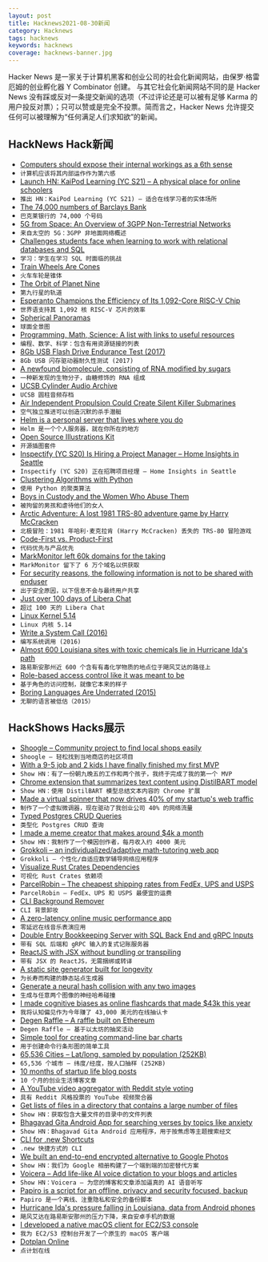 ```yaml
---
layout: post
title: Hacknews2021-08-30新闻
category: Hacknews
tags: hacknews
keywords: hacknews
coverage: hacknews-banner.jpg
---
```


Hacker News 是一家关于计算机黑客和创业公司的社会化新闻网站，由保罗·格雷厄姆的创业孵化器 Y Combinator 创建。
与其它社会化新闻网站不同的是 Hacker News 没有踩或反对一条提交新闻的选项（不过评论还是可以被有足够 Karma 的用户投反对票）；只可以赞或是完全不投票。简而言之，Hacker News 允许提交任何可以被理解为“任何满足人们求知欲”的新闻。

## HackNews Hack新闻


- [Computers should expose their internal workings as a 6th sense](https://interconnected.org/home/2021/08/27/data_sense)
- `计算机应该将其内部运作作为第六感`
- [Launch HN: KaiPod Learning (YC S21) – A physical place for online schoolers](item?id=28346873)
- `推出 HN：KaiPod Learning (YC S21) – 适合在线学习者的实体场所`
- [The 74,000 numbers of Barclays Bank](https://shkspr.mobi/blog/2021/05/the-74000-numbers-of-barclays-bank/)
- `巴克莱银行的 74,000 个号码`
- [5G from Space: An Overview of 3GPP Non-Terrestrial Networks](https://arxiv.org/abs/2103.09156)
- `来自太空的 5G：3GPP 非地面网络概述`
- [Challenges students face when learning to work with relational databases and SQL](https://www.growkudos.com/publications/10.1145%25252F3446871.3469759/reader)
- `学习：学生在学习 SQL 时面临的挑战`
- [Train Wheels Are Cones](http://awesci.com/train-wheels-are-amazing/)
- `火车车轮是锥体`
- [The Orbit of Planet Nine](https://findplanetnine.blogspot.com/2021/08/the-orbit-of-planet-nine.html)
- `第九行星的轨道`
- [Esperanto Champions the Efficiency of Its 1,092-Core RISC-V Chip](https://www.hpcwire.com/2021/08/27/esperanto-silicon-in-hand-champions-the-efficiency-of-its-1092-core-risc-v-chip/)
- `世界语支持其 1,092 核 RISC-V 芯片的效率`
- [Spherical Panoramas](https://stuvel.eu/articles/spherical-panoramas/)
- `球面全景图`
- [Programming, Math, Science: A list with links to useful resources](https://github.com/bobeff/programming-math-science)
- `编程、数学、科学：包含有用资源链接的列表`
- [8Gb USB Flash Drive Endurance Test (2017)](https://goughlui.com/2017/05/30/experiment-8gb-usb-flash-drive-endurance-test/)
- `8Gb USB 闪存驱动器耐久性测试 (2017)`
- [A newfound biomolecule, consisting of RNA modified by sugars](https://news.stanford.edu/2021/05/17/stanford-study-reveals-new-biomolecule/)
- `一种新发现的生物分子，由糖修饰的 RNA 组成`
- [UCSB Cylinder Audio Archive](https://www.library.ucsb.edu/special-collections/performing-arts/cylinders)
- `UCSB 圆柱音频存档`
- [Air Independent Propulsion Could Create Silent Killer Submarines](https://nationalinterest.org/blog/reboot/air-independent-propulsion-could-create-silent-killer-submarines-192514)
- `空气独立推进可以创造沉默的杀手潜艇`
- [Helm is a personal server that lives where you do](https://thehelm.com/)
- `Helm 是一个个人服务器，就在你所在的地方`
- [Open Source Illustrations Kit](https://illlustrations.co)
- `开源插图套件`
- [Inspectify (YC S20) Is Hiring a Project Manager – Home Insights in Seattle](https://www.ycombinator.com/companies/inspectify/jobs/GhiNAqq-project-manager-home-insights)
- `Inspectify (YC S20) 正在招聘项目经理 – Home Insights in Seattle`
- [Clustering Algorithms with Python](https://machinelearningmastery.com/clustering-algorithms-with-python/)
- `使用 Python 的聚类算法`
- [Boys in Custody and the Women Who Abuse Them](https://www.propublica.org/article/boys-in-custody-and-the-women-who-abuse-them)
- `被拘留的男孩和虐待他们的女人`
- [Arctic Adventure: A lost 1981 TRS-80 adventure game by Harry McCracken](https://www.arctic81.com/)
- `北极冒险：1981 年哈利·麦克拉肯 (Harry McCracken) 丢失的 TRS-80 冒险游戏`
- [Code-First vs. Product-First](https://thezbook.com/code-first-vs-product-first/)
- `代码优先与产品优先`
- [MarkMonitor left 60k domains for the taking](https://ian.sh/markmonitor)
- `MarkMonitor 留下了 6 万个域名以供获取`
- [For security reasons, the following information is not to be shared with enduser](https://community.flexera.com/t5/FlexNet-Publisher-Knowledge-Base/Receiving-FLEXlm-Error-88-309-System-Clock-Has-Been-Set-Back/ta-p/5825)
- `出于安全原因，以下信息不会与最终用户共享`
- [Just over 100 days of Libera Chat](https://libera.chat/news/just-over-100-days-of-libera-chat)
- `超过 100 天的 Libera Chat`
- [Linux Kernel 5.14](https://lwn.net/Articles/867706/)
- `Linux 内核 5.14`
- [Write a System Call (2016)](https://brennan.io/2016/11/14/kernel-dev-ep3/)
- `编写系统调用 (2016)`
- [Almost 600 Louisiana sites with toxic chemicals lie in Hurricane Ida's path](https://www.nola.com/news/environment/article_85d4a426-0835-11ec-80b5-0b11ebddb24b.html)
- `路易斯安那州近 600 个含有有毒化学物质的地点位于飓风艾达的路径上`
- [Role-based access control like it was meant to be](https://tailscale.com/blog/rbac-like-it-was-meant-to-be/)
- `基于角色的访问控制，就像它本来的样子`
- [Boring Languages Are Underrated (2015)](https://danluu.com/boring-languages/)
- `无聊的语言被低估（2015）`


## HackShows Hacks展示

- [ Shoogle – Community project to find local shops easily](https://shoogle.net/)
- `Shoogle – 轻松找到当地商店的社区项目`
- [ With a 9-5 job and 2 kids I have finally finished my first MVP](item?id=28320346)
- `Show HN：有了一份朝九晚五的工作和两个孩子，我终于完成了我的第一个 MVP`
- [ Chrome extension that summarizes text content using DistilBART model](https://chrome.google.com/webstore/detail/tldr-chrome/khkpnmmnkenbelkljphmpbjgbmobgonn)
- `Show HN：使用 DistilBART 模型总结文本内容的 Chrome 扩展`
- [ Made a virtual spinner that now drives 40% of my startup's web traffic](http://fidgetpage.com)
- `制作了一个虚拟微调器，现在驱动了我创业公司 40% 的网络流量`
- [ Typed Postgres CRUD Queries](https://github.com/vramework/postgres-typed)
- `类型化 Postgres CRUD 查询`
- [ I made a meme creator that makes around $4k a month](https://metameme.app/)
- `Show HN：我制作了一个模因创作者，每月收入约 4000 美元`
- [ Grokkoli – an individualized/adaptive math-tutoring web app](item?id=28331760)
- `Grokkoli – 个性化/自适应数学辅导网络应用程序`
- [ Visualize Rust Crates Dependencies](https://crates.live/rand/0.8.4)
- `可视化 Rust Crates 依赖项`
- [ ParcelRobin – The cheapest shipping rates from FedEx, UPS and USPS](https://parcelrobin.com)
- `ParcelRobin – FedEx、UPS 和 USPS 最便宜的运费`
- [ CLI Background Remover](https://github.com/nadermx/backgroundremover)
- `CLI 背景卸妆`
- [ A zero-latency online music performance app](https://github.com/gasnew/cedar)
- `零延迟在线音乐表演应用`
- [ Double Entry Bookkeeping Server with SQL Back End and gRPC Inputs](https://github.com/darcys22/godbledger)
- `带有 SQL 后端和 gRPC 输入的复式记账服务器`
- [ ReactJS with JSX without bundling or transpiling](item?id=28333975)
- `带有 JSX 的 ReactJS，无需捆绑或转译`
- [ A static site generator built for longevity](https://prpl.dev)
- `为长寿而构建的静态站点生成器`
- [ Generate a neural hash collision with any two images](https://huggingface.co/spaces/aliabd/generate-neural-hash-collision)
- `生成与任意两个图像的神经哈希碰撞`
- [ I made cognitive biases as online flashcards that made $43k this year](https://kickstartsidehustle.com/cards/)
- `我将认知偏见作为今年赚了 43,000 美元的在线抽认卡`
- [ Degen Raffle – A raffle built on Ethereum](item?id=28339907)
- `Degen Raffle – 基于以太坊的抽奖活动`
- [ Simple tool for creating command-line bar charts](https://github.com/TurkeyMcMac/barchart)
- `用于创建命令行条形图的简单工具`
- [ 65,536 Cities – Lat/long, sampled by population (252KB)](https://observablehq.com/@jimpick/65-536-cities-demo)
- `65,536 个城市 – 纬度/经度，按人口抽样 (252KB)`
- [ 10 months of startup life blog posts](https://rugpullindex.com/blog)
- `10 个月的创业生活博客文章`
- [ A YouTube video aggregator with Reddit style voting](https://matstad.com)
- `具有 Reddit 风格投票的 YouTube 视频聚合器`
- [ Get lists of files in a directory that contains a large number of files](https://github.com/catatsuy/lls)
- `Show HN：获取包含大量文件的目录中的文件列表`
- [ Bhagavad Gita Android App for searching verses by topics like anxiety](https://play.google.com/store/apps/details?id=com.grewon.searchgita)
- `Show HN：Bhagavad Gita Android 应用程序，用于按焦虑等主题搜索经文`
- [ CLI for .new Shortcuts](https://github.com/tsriram/dot-new-cli)
- `.new 快捷方式的 CLI`
- [ We built an end-to-end encrypted alternative to Google Photos](item?id=28347439)
- `Show HN：我们为 Google 相册构建了一个端到端的加密替代方案`
- [ Voicera – Add life-like AI voice dictation to your blogs and articles](https://www.voicera.co)
- `Show HN：Voicera – 为您的博客和文章添加逼真的 AI 语音听写`
- [ Papiro is a script for an offline, privacy and security focused, backup](https://github.com/dtonon/papiro)
- `Papiro 是一个离线、注重隐私和安全的备份脚本`
- [ Hurricane Ida's pressure falling in Louisiana, data from Android phones](https://static.wixstatic.com/media/d783eb_8f9355b6d471487e808d3ce1ac7e77d2~mv2.png)
- `飓风艾达在路易斯安那州的压力下降，来自安卓手机的数据`
- [ I developed a native macOS client for EC2/S3 console](item?id=28348883)
- `我为 EC2/S3 控制台开发了一个原生的 macOS 客户端`
- [ Dotplan Online](https://dotplan.online/)
- `点计划在线`

